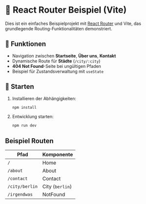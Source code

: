 # 🧭 React Router Beispiel (Vite)

Dies ist ein einfaches Beispielprojekt mit [React Router](https://reactrouter.com/) und Vite, das grundlegende Routing-Funktionalitäten demonstriert.

## 🔧 Funktionen

- Navigation zwischen **Startseite**, **Über uns**, **Kontakt**
- Dynamische Route für **Städte** (`/city/:city`)
- **404 Not Found**-Seite bei ungültigen Pfaden
- Beispiel für Zustandsverwaltung mit `useState`


## 🚀 Starten

1. Installieren der Abhängigkeiten:

   ```bash
   npm install

   ```

2. Entwicklung starten:
   ```bash
   npm run dev
   ```

## Beispiel Routen

| Pfad           | Komponente      |
| -------------- | --------------- |
| `/`            | Home            |
| `/about`       | About           |
| `/contact`     | Contact         |
| `/city/berlin` | City (`berlin`) |
| `/irgendwas`   | NotFound        |
